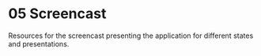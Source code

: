 # 05 Screencast
Resources for the screencast presenting the application for different states and presentations.